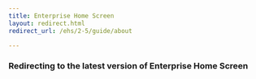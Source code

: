 ```yaml
---
title: Enterprise Home Screen
layout: redirect.html
redirect_url: /ehs/2-5/guide/about

---
```


### Redirecting to the latest version of Enterprise Home Screen